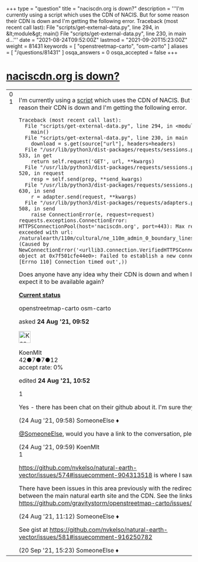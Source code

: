 +++
type = "question"
title = "naciscdn.org is down?"
description = '''I&#x27;m currently using a script which uses the CDN of NACIS. But for some reason their CDN is down and I&#x27;m getting the following error. Traceback (most recent call last):  File &quot;scripts/get-external-data.py&quot;, line 294, in &amp;lt;module&amp;gt;  main()  File &quot;scripts/get-external-data.py&quot;, line 230, in main  d...'''
date = "2021-08-24T09:52:00Z"
lastmod = "2021-09-20T15:23:00Z"
weight = 81431
keywords = [ "openstreetmap-carto", "osm-carto" ]
aliases = [ "/questions/81431" ]
osqa_answers = 0
osqa_accepted = false
+++

<div class="headNormal">

# [naciscdn.org is down?](/questions/81431/naciscdnorg-is-down)

</div>

<div id="main-body">

<div id="askform">

<table id="question-table" style="width:100%;">
<colgroup>
<col style="width: 50%" />
<col style="width: 50%" />
</colgroup>
<tbody>
<tr>
<td style="width: 30px; vertical-align: top"><div class="vote-buttons">
<span id="post-81431-upvote" class="ajax-command post-vote up" rel="nofollow" title="I like this post (click again to cancel)"> </span>
<div id="post-81431-score" class="post-score" title="current number of votes">
0
</div>
<span id="post-81431-downvote" class="ajax-command post-vote down" rel="nofollow" title="I dont like this post (click again to cancel)"> </span> <span id="favorite-mark" class="ajax-command favorite-mark" rel="nofollow" title="mark/unmark this question as favorite (click again to cancel)"> </span>
<div id="favorite-count" class="favorite-count">
1
</div>
</div></td>
<td><div id="item-right">
<div class="question-body">
<p>I'm currently using a <a href="https://github.com/gravitystorm/openstreetmap-carto/blob/master/scripts/get-external-data.py">script</a> which uses the CDN of NACIS. But for some reason their CDN is down and I'm getting the following error.</p>
<pre><code>Traceback (most recent call last):
  File &quot;scripts/get-external-data.py&quot;, line 294, in &lt;module&gt;
    main()
  File &quot;scripts/get-external-data.py&quot;, line 230, in main
    download = s.get(source[&quot;url&quot;], headers=headers)
  File &quot;/usr/lib/python3/dist-packages/requests/sessions.py&quot;, line 533, in get
    return self.request(&#39;GET&#39;, url, **kwargs)
  File &quot;/usr/lib/python3/dist-packages/requests/sessions.py&quot;, line 520, in request
    resp = self.send(prep, **send_kwargs)
  File &quot;/usr/lib/python3/dist-packages/requests/sessions.py&quot;, line 630, in send
    r = adapter.send(request, **kwargs)
  File &quot;/usr/lib/python3/dist-packages/requests/adapters.py&quot;, line 508, in send
    raise ConnectionError(e, request=request)
requests.exceptions.ConnectionError: HTTPSConnectionPool(host=&#39;naciscdn.org&#39;, port=443): Max retries exceeded with url: /naturalearth/110m/cultural/ne_110m_admin_0_boundary_lines_land.zip (Caused by NewConnectionError(&#39;&lt;urllib3.connection.VerifiedHTTPSConnection object at 0x7f501cfe44e0&gt;: Failed to establish a new connection: [Errno 110] Connection timed out&#39;,))</code></pre>
<p>Does anyone have any idea why their CDN is down and when I could expect it to be available again?</p>
<p><strong><a href="https://downforeveryoneorjustme.com/naciscdn.org">Current status</a></strong></p>
</div>
<div id="question-tags" class="tags-container tags">
<span class="post-tag tag-link-openstreetmap-carto" rel="tag" title="see questions tagged &#39;openstreetmap-carto&#39;">openstreetmap-carto</span> <span class="post-tag tag-link-osm-carto" rel="tag" title="see questions tagged &#39;osm-carto&#39;">osm-carto</span>
</div>
<div id="question-controls" class="post-controls">
&#10;</div>
<div class="post-update-info-container">
<div class="post-update-info post-update-info-user">
<p>asked <strong>24 Aug '21, 09:52</strong></p>
<img src="https://secure.gravatar.com/avatar/04175cc004ecad1e262fad8e94f86d62?s=32&amp;d=identicon&amp;r=g" class="gravatar" width="32" height="32" alt="KoenMlt&#39;s gravatar image" />
<p><span>KoenMlt</span><br />
<span class="score" title="42 reputation points">42</span><span title="7 badges"><span class="badge1">●</span><span class="badgecount">7</span></span><span title="7 badges"><span class="silver">●</span><span class="badgecount">7</span></span><span title="12 badges"><span class="bronze">●</span><span class="badgecount">12</span></span><br />
<span class="accept_rate" title="Rate of the user&#39;s accepted answers">accept rate:</span> <span title="KoenMlt has no accepted answers">0%</span></p>
</div>
<div class="post-update-info post-update-info-edited">
<p><span> edited <strong>24 Aug '21, 10:52</strong> </span></p>
</div>
</div>
<div id="comments-container-81431" class="comments-container">
<span id="81433"></span>
<div id="comment-81433" class="comment">
<div id="post-81433-score" class="comment-score">
1
</div>
<div class="comment-text">
<p>Yes - there has been chat on their github about it. I'm sure they'll fix it.</p>
</div>
<div id="comment-81433-info" class="comment-info">
<span class="comment-age">(24 Aug '21, 09:58)</span> <span class="comment-user userinfo">SomeoneElse ♦</span>
</div>
</div>
<span id="81434"></span>
<div id="comment-81434" class="comment">
<div id="post-81434-score" class="comment-score">
&#10;</div>
<div class="comment-text">
<p><a href="https://help.openstreetmap.org/users/387/someoneelse"></a><a href="https://help.openstreetmap.org/users/387/someoneelse">@SomeoneElse</a>, would you have a link to the conversation, please?</p>
</div>
<div id="comment-81434-info" class="comment-info">
<span class="comment-age">(24 Aug '21, 09:59)</span> <span class="comment-user userinfo">KoenMlt</span>
</div>
</div>
<span id="81435"></span>
<div id="comment-81435" class="comment">
<div id="post-81435-score" class="comment-score">
1
</div>
<div class="comment-text">
<p><a href="https://github.com/nvkelso/natural-earth-vector/issues/574#issuecomment-904313518">https://github.com/nvkelso/natural-earth-vector/issues/574#issuecomment-904313518</a> is where I saw it.</p>
<p>There have been issues in this area previously with the redirection between the main natural earth site and the CDN. See the links from <a href="https://github.com/gravitystorm/openstreetmap-carto/issues/4249">https://github.com/gravitystorm/openstreetmap-carto/issues/4249</a> .</p>
</div>
<div id="comment-81435-info" class="comment-info">
<span class="comment-age">(24 Aug '21, 11:12)</span> <span class="comment-user userinfo">SomeoneElse ♦</span>
</div>
</div>
<span id="81824"></span>
<div id="comment-81824" class="comment">
<div id="post-81824-score" class="comment-score">
&#10;</div>
<div class="comment-text">
<p>See gist at <a href="https://github.com/nvkelso/natural-earth-vector/issues/581#issuecomment-916250782">https://github.com/nvkelso/natural-earth-vector/issues/581#issuecomment-916250782</a></p>
</div>
<div id="comment-81824-info" class="comment-info">
<span class="comment-age">(20 Sep '21, 15:23)</span> <span class="comment-user userinfo">SomeoneElse ♦</span>
</div>
</div>
</div>
<div id="comment-tools-81431" class="comment-tools">
&#10;</div>
<div class="clear">
&#10;</div>
<div id="comment-81431-form-container" class="comment-form-container">
&#10;</div>
<div class="clear">
&#10;</div>
</div></td>
</tr>
</tbody>
</table>

</div>

</div>

